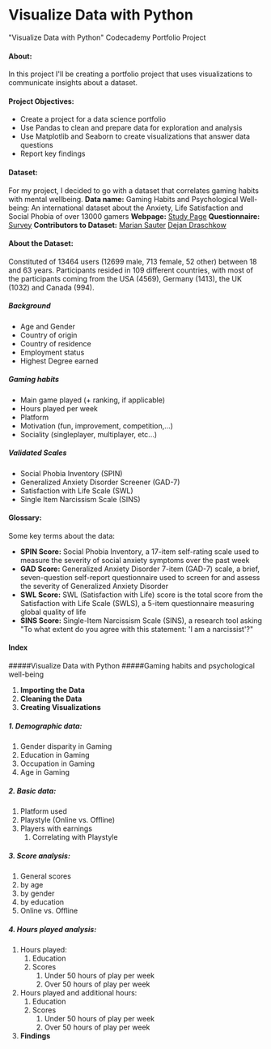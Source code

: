 # Visualize Data with Python
"Visualize Data with Python" Codecademy Portfolio Project
#### About: 
In this project I'll be creating a portfolio project that uses visualizations to communicate insights about a dataset.

#### Project Objectives:
- Create a project for a data science portfolio
- Use Pandas to clean and prepare data for exploration and analysis
- Use Matplotlib and Seaborn to create visualizations that answer data questions
- Report key findings

#### Dataset:
For my project, I decided to go with a dataset that correlates gaming habits with mental wellbeing.
**Data name:** Gaming Habits and Psychological Well-being: An international dataset about the Anxiety, Life Satisfaction and Social Phobia of over 13000 gamers
**Webpage:** [Study Page](https://osf.io/vnbxk/)
**Questionnaire:** [Survey](https://osf.io/vyr5f)
**Contributors to Dataset:** [Marian Sauter](https://osf.io/6v3jm/) [Dejan Draschkow](https://osf.io/cqjpn/)

#### About the Dataset:
Constituted of 13464 users (12699 male, 713 female, 52 other) between 18 and 63 years. Participants resided in 109 different countries, with most of the participants coming from the USA (4569), Germany (1413), the UK (1032) and Canada (994).

##### Background
- Age and Gender
- Country of origin
- Country of residence
- Employment status
- Highest Degree earned

##### Gaming habits
- Main game played (+ ranking, if applicable)
- Hours played per week
- Platform
- Motivation (fun, improvement, competition,...)
- Sociality (singleplayer, multiplayer, etc...)
  
##### Validated Scales
- Social Phobia Inventory (SPIN)
- Generalized Anxiety Disorder Screener (GAD-7)
- Satisfaction with Life Scale (SWL)
- Single Item Narcissism Scale (SINS)

#### Glossary:
Some key terms about the data:
- **SPIN Score:** Social Phobia Inventory, a 17-item self-rating scale used to measure the severity of social anxiety symptoms over the past week
- **GAD Score:** Generalized Anxiety Disorder 7-item (GAD-7) scale, a brief, seven-question self-report questionnaire used to screen for and assess the severity of Generalized Anxiety Disorder
- **SWL Score:** SWL (Satisfaction with Life) score is the total score from the Satisfaction with Life Scale (SWLS), a 5-item questionnaire measuring global quality of life
- **SINS Score:** Single-Item Narcissism Scale (SINS), a research tool asking "To what extent do you agree with this statement: 'I am a narcissist'?"

#### Index
#####Visualize Data with Python
#####Gaming habits and psychological well-being
1. **Importing the Data**
2. **Cleaning the Data**
3. **Creating Visualizations**
##### 1. Demographic data:
1. Gender disparity in Gaming
2. Education in Gaming
3. Occupation in Gaming
4. Age in Gaming

##### 2. Basic data:
1. Platform used
2. Playstyle (Online vs. Offline)
3. Players with earnings
   1. Correlating with Playstyle

##### 3. Score analysis:
1. General scores
2. by age
3. by gender
4. by education
5. Online vs. Offline

##### 4. Hours played analysis:
1. Hours played:
   1. Education
   2. Scores
       1. Under 50 hours of play per week
       2. Over 50 hours of play per week
2. Hours played and additional hours:
   1. Education
   2. Scores
       1. Under 50 hours of play per week
       2. Over 50 hours of play per week
4. **Findings**
